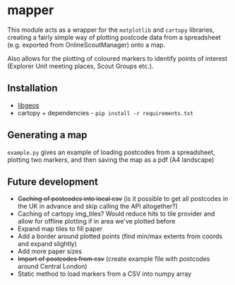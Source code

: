# mapper
This module acts as a wrapper for the `matplotlib` and `cartopy` libraries, creating a fairly simple way of plotting postcode data
from a spreadsheet (e.g. exported from OnlineScoutManager) onto a map.

Also allows for the plotting of coloured markers to identify points of interest (Explorer Unit meeting places, Scout Groups etc.).

## Installation
* [libgeos](https://libgeos.org/usage/install/)
* cartopy + dependencies - `pip install -r requirements.txt`

## Generating a map
`example.py` gives an example of loading postcodes from a spreadsheet, plotting two markers, and then saving the map as a pdf (A4 landscape)

## Future development
* ~~Caching of postcodes into local csv~~ (is it possible to get all postcodes in the UK in advance and skip calling the API altogether?)
* Caching of cartopy img_tiles? Would reduce hits to tile provider and allow for offline plotting if in area we've plotted before
* Expand map tiles to fill paper
* Add a border around plotted points (find min/max extents from coords and expand slightly)
* Add more paper sizes
* ~~Import of postcodes from csv~~ (create example file with postcodes around Central London)
* Static method to load markers from a CSV into numpy array